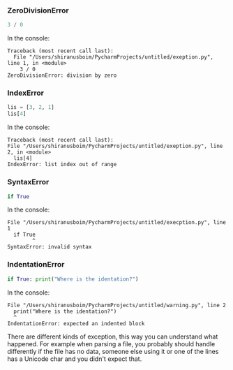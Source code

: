 ### ZeroDivisionError
```python
3 / 0
```

In the console:
```console
Traceback (most recent call last):
  File "/Users/shiranusboim/PycharmProjects/untitled/exeption.py", line 1, in <module>
    3 / 0 
ZeroDivisionError: division by zero 
```

### IndexError
```python
lis = [3, 2, 1]
lis[4] 
```

In the console:
```console
Traceback (most recent call last):
File "/Users/shiranusboim/PycharmProjects/untitled/exeption.py", line 2, in <module>
  lis[4] 
IndexError: list index out of range  
```

### SyntaxError
```python
if True 
```
In the console:
```console
File "/Users/shiranusboim/PycharmProjects/untitled/execption.py", line 1
  if True
        ^
SyntaxError: invalid syntax
```


### IndentationError
```python
if True: print("Where is the identation?")
```
In the console:
```console
File "/Users/shiranusboim/PycharmProjects/untitled/warning.py", line 2
  print("Where is the identation?") 
  ^
IndentationError: expected an indented block
```

There are different kinds of exception, this way you can understand what happened. For example when parsing a file, you probably should handle differently if the file has no data, someone else using it or one of the lines has a Unicode char and you didn't expect that.